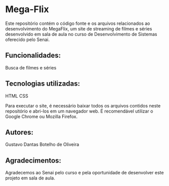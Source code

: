 # Mega-Flix
Este repositório contém o código fonte e os arquivos relacionados ao desenvolvimento do MegaFlix, um site de streaming de filmes e séries desenvolvido em sala de aula no curso de Desenvolvimento de Sistemas oferecido pelo Senai.

## Funcionalidades:

Busca de filmes e séries

## Tecnologias utilizadas:

HTML
CSS

Para executar o site, é necessário baixar todos os arquivos contidos neste repositório e abri-los em um navegador web. É recomendável utilizar o Google Chrome ou Mozilla Firefox.

## Autores:

Gustavo Dantas Botelho de Oliveira

## Agradecimentos:

Agradecemos ao Senai pelo curso e pela oportunidade de desenvolver este projeto em sala de aula. 
